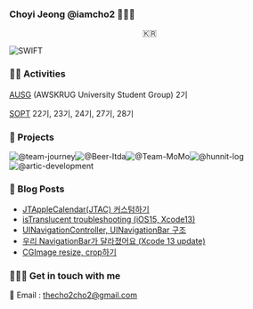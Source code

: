 ### Choyi Jeong @iamcho2 👩🏻‍💻



<p align="center">
  <samp>
    🇰🇷 <br> 
  </samp>
</p>



![SWIFT](https://img.shields.io/static/v1?style=for-the-badge&logo=swift&message=SWIFT&label=&color=FA7343&labelColor=000000) 

### 🏄‍♂️ Activities  

[AUSG](https://ausg.me) (AWSKRUG University Student Group) 2기 

[SOPT](http://sopt.org/wp/) 22기, 23기, 24기, 27기, 28기

### 🎱 Projects

![@team-journey](https://avatars.githubusercontent.com/u/86547407?s=60&v=4)![@Beer-Itda](https://avatars.githubusercontent.com/u/83107553?s=60&v=4)![@Team-MoMo](https://avatars.githubusercontent.com/u/76675249?s=60&v=4)![@hunnit-log](https://avatars.githubusercontent.com/u/74134192?s=60&v=4)![@artic-development](https://avatars.githubusercontent.com/u/52156026?s=60&v=4)

### 🍋 Blog Posts
<!-- BLOG-POST-LIST:START -->
- [JTAppleCalendar(JTAC) 커스텀하기](https://iamcho2.github.io/2021/09/27/customizing-JTAppleCalendar-init-multiple-range)
- [isTranslucent troubleshooting (iOS15, Xcode13)](https://iamcho2.github.io/2021/09/26/UIBarAppearance-isTranslucent)
- [UINavigationController, UINavigationBar 구조](https://iamcho2.github.io/2021/09/25/structure-of-UINavigationController-UINavigationBar)
- [우리 NavigationBar가 달라졌어요 (Xcode 13 update)](https://iamcho2.github.io/2021/09/25/UINavigationController-UINavigationBar-Xcode13-update)
- [CGImage resize, crop하기](https://iamcho2.github.io/2021/09/24/CGImage-resizing-cropping)
<!-- BLOG-POST-LIST:END -->

### 🏄🏻‍♀️ Get in touch with me

📧 Email : thecho2cho2@gmail.com

